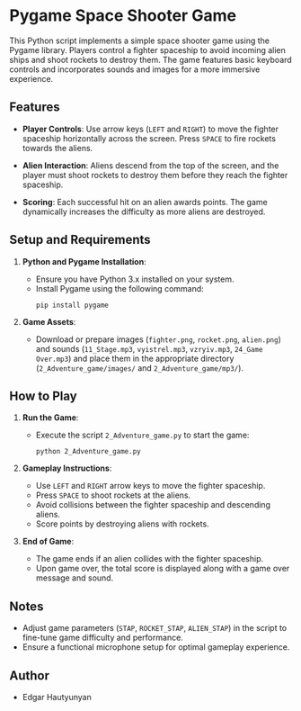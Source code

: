 # Pygame Space Shooter Game

This Python script implements a simple space shooter game using the Pygame library. Players control a fighter spaceship to avoid incoming alien ships and shoot rockets to destroy them. The game features basic keyboard controls and incorporates sounds and images for a more immersive experience.

## Features

- **Player Controls**: Use arrow keys (`LEFT` and `RIGHT`) to move the fighter spaceship horizontally across the screen. Press `SPACE` to fire rockets towards the aliens.
  
- **Alien Interaction**: Aliens descend from the top of the screen, and the player must shoot rockets to destroy them before they reach the fighter spaceship.
  
- **Scoring**: Each successful hit on an alien awards points. The game dynamically increases the difficulty as more aliens are destroyed.

## Setup and Requirements

1. **Python and Pygame Installation**:
   - Ensure you have Python 3.x installed on your system.
   - Install Pygame using the following command:
     ```
     pip install pygame
     ```

2. **Game Assets**:
   - Download or prepare images (`fighter.png`, `rocket.png`, `alien.png`) and sounds (`11_Stage.mp3`, `vyistrel.mp3`, `vzryiv.mp3`, `24_Game Over.mp3`) and place them in the appropriate directory (`2_Adventure_game/images/` and `2_Adventure_game/mp3/`).

## How to Play

1. **Run the Game**:
   - Execute the script `2_Adventure_game.py` to start the game:
     ```
     python 2_Adventure_game.py
     ```

2. **Gameplay Instructions**:
   - Use `LEFT` and `RIGHT` arrow keys to move the fighter spaceship.
   - Press `SPACE` to shoot rockets at the aliens.
   - Avoid collisions between the fighter spaceship and descending aliens.
   - Score points by destroying aliens with rockets.

3. **End of Game**:
   - The game ends if an alien collides with the fighter spaceship.
   - Upon game over, the total score is displayed along with a game over message and sound.

## Notes

- Adjust game parameters (`STAP`, `ROCKET_STAP`, `ALIEN_STAP`) in the script to fine-tune game difficulty and performance.
- Ensure a functional microphone setup for optimal gameplay experience.

## Author

- Edgar Hautyunyan

